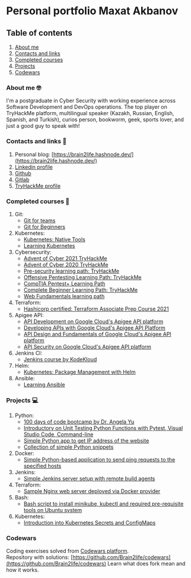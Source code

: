 # Personal portfolio Maxat Akbanov

## Table of contents
1. [About me](#about-me-nerdface)
2. [Contacts and links](#contacts-and-links-link)
3. [Completed courses](#completed-courses-openbook)
4. [Projects](#projects-computer)
5. [Codewars](#codewars)

### About me :nerd_face:
I'm a postgraduate in Cyber Security with working experience across Software Development and DevOps operations. The top player on TryHackMe platform, multilingual speaker (Kazakh, Russian, English, Spanish, and Turkish), curios person, bookworm, geek, sports lover, and just a good guy to speak with!

### Contacts and links :link:
1. Personal blog: [https://brain2life.hashnode.dev/](https://brain2life.hashnode.dev/)
2. [Linkedin profile](https://www.linkedin.com/in/maxat-a-970770151/)
3. [Github](https://github.com/Brain2life)
4. [Gitlab](https://gitlab.com/brain2life)
5. [TryHackMe profile](https://tryhackme.com/p/brain2life)

### Completed courses :open_book:
1. Git:
    - [Git for teams](https://i.imgur.com/bzd5rAk.png)
    - [Git for Beginners](https://i.imgur.com/Z2V677s.png)
2. Kubernetes:
    - [Kubernetes: Native Tools](https://i.imgur.com/K8NwP1x.png)
    - [Learning Kubernetes](https://i.imgur.com/1t5ubeF.png)
3. Cybersecurity:
    - [Advent of Cyber 2021 TryHackMe](https://tryhackme-certificates.s3-eu-west-1.amazonaws.com/THM-GCWTVMJI6D.png)
    - [Advent of Cyber 2020 TryHackMe](https://drive.google.com/file/d/1Q2zUdo5Y7YYu8npGJfrwWi4Fb7bvPeEl/view)
    - [Pre-security learning path: TryHackMe](https://drive.google.com/file/d/1DEGjY2HoyZ77WLO675jh4x2G2-zjOSmQ/view)
    - [Offensive Pentesting Learning Path: TryHackMe](https://drive.google.com/file/d/14tIfJBtmpAZ9yFG2R6U5GKg46jngCMtC/view)
    - [CompTIA Pentest+ Learning Path](https://drive.google.com/file/d/18wJ3P2O9deCsj-6xvKV_STuuNegGD4TC/view)
    - [Complete Beginner Learning Path: TryHackMe](https://drive.google.com/file/d/18wJ3P2O9deCsj-6xvKV_STuuNegGD4TC/view)
    - [Web Fundamentals learning path](https://drive.google.com/file/d/1OVNP7Z8jN4sRoQeTRFcy4tRZUAGYkvQp/view)
4. Terraform:
    - [Hashicorp certified: Terraform Associate Prep Course 2021](https://www.udemy.com/certificate/UC-e51adfed-c7e2-4f26-835a-a349b9944cc0/)
5. Apigee API:
    - [API Development on Google Cloud's Apigee API platform](https://www.coursera.org/account/accomplishments/certificate/XDPL3K4JG675)
    - [Developing APIs with Google Cloud's Apigee API Platform](https://www.coursera.org/account/accomplishments/specialization/certificate/UVAEWQLF3VLK)
    - [API Design and Fundamentals of Google Cloud's Apigee API platform](https://www.coursera.org/account/accomplishments/certificate/XPPTPJHUE8CP)
    - [API Security on Google Cloud's Apigee API platform](https://www.coursera.org/account/accomplishments/certificate/48KHPZYXXA4E)
6. Jenkins CI:
    - [Jenkins course by KodeKloud](https://kodekloud.com/certificate-verification/73613B4BEA-7EE78A63F9-735B083B42/)
7. Helm:
    - [Kubernetes: Package Management with Helm](https://i.imgur.com/90waK7b.png)
8. Ansible:
    - [Learning Ansible](https://i.imgur.com/gZCZIus.png)    

### Projects :computer:
1. Python:
    - [100 days of code bootcamp by Dr. Angela Yu](https://github.com/Brain2life/100-days-of-code-python)
    - [Introductory on Unit Testing Python Functions with Pytest, Visual Studio Code, Command-line](https://github.com/Brain2life/python-unit-test-intro)
    - [Simple Python app to get IP address of the website](https://github.com/Brain2life/python-get-ip-address)
    - [Collection of simple Python snippets](https://github.com/Brain2life/python-snippets)
2. Docker:
    - [Simple Python-based application to send ping requests to the specified hosts](https://hub.docker.com/r/makbanov/web-request)
3. Jenkins:
    - [Simple Jenkins server setup with remote build agents](https://github.com/Brain2life/vagrant-templates/tree/multi-jenkins-vm)
4. Terraform:
    - [Sample Nginx web server deployed via Docker provider](https://github.com/Brain2life/terraform-templates/tree/nginx-docker)
5. Bash:
    - [Bash script to install minikube, kubectl and required pre-requisite tools on Ubuntu system](https://github.com/Brain2life/minikube-ubuntu-install)
6. Kubernetes:
    - [Introduction into Kubernetes Secrets and ConfigMaps](https://github.com/Brain2life/intro-kube-secrets-configmaps)

### Codewars
Coding exercises solved from [Codewars platform](https://www.codewars.com/).    
Repository with solutions: [https://github.com/Brain2life/codewars](https://github.com/Brain2life/codewars)
Learn what does fork mean and how it works.
